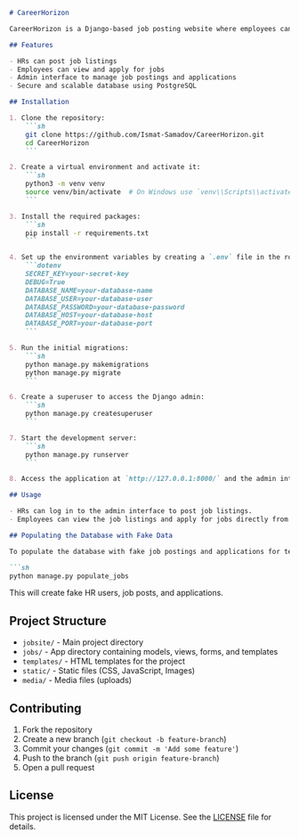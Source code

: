 ```markdown
# CareerHorizon

CareerHorizon is a Django-based job posting website where employees can apply for jobs and HRs can post jobs.

## Features

- HRs can post job listings
- Employees can view and apply for jobs
- Admin interface to manage job postings and applications
- Secure and scalable database using PostgreSQL

## Installation

1. Clone the repository:
    ```sh
    git clone https://github.com/Ismat-Samadov/CareerHorizon.git
    cd CareerHorizon
    ```

2. Create a virtual environment and activate it:
    ```sh
    python3 -m venv venv
    source venv/bin/activate  # On Windows use `venv\\Scripts\\activate`
    ```

3. Install the required packages:
    ```sh
    pip install -r requirements.txt
    ```

4. Set up the environment variables by creating a `.env` file in the root directory and adding your credentials:
    ```dotenv
    SECRET_KEY=your-secret-key
    DEBUG=True
    DATABASE_NAME=your-database-name
    DATABASE_USER=your-database-user
    DATABASE_PASSWORD=your-database-password
    DATABASE_HOST=your-database-host
    DATABASE_PORT=your-database-port
    ```

5. Run the initial migrations:
    ```sh
    python manage.py makemigrations
    python manage.py migrate
    ```

6. Create a superuser to access the Django admin:
    ```sh
    python manage.py createsuperuser
    ```

7. Start the development server:
    ```sh
    python manage.py runserver
    ```

8. Access the application at `http://127.0.0.1:8000/` and the admin interface at `http://127.0.0.1:8000/admin/`.

## Usage

- HRs can log in to the admin interface to post job listings.
- Employees can view the job listings and apply for jobs directly from the website.

## Populating the Database with Fake Data

To populate the database with fake job postings and applications for testing purposes, you can use the custom management command provided:

```sh
python manage.py populate_jobs
```

This will create fake HR users, job posts, and applications.

## Project Structure

- `jobsite/` - Main project directory
- `jobs/` - App directory containing models, views, forms, and templates
- `templates/` - HTML templates for the project
- `static/` - Static files (CSS, JavaScript, Images)
- `media/` - Media files (uploads)

## Contributing

1. Fork the repository
2. Create a new branch (`git checkout -b feature-branch`)
3. Commit your changes (`git commit -m 'Add some feature'`)
4. Push to the branch (`git push origin feature-branch`)
5. Open a pull request

## License

This project is licensed under the MIT License. See the [LICENSE](LICENSE) file for details.
```